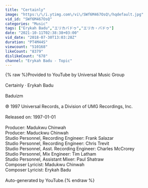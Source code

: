 ```yaml
---
title: "Certainly"
image: "https:\/\/i.ytimg.com\/vi\/SWf6M467OsQ\/hqdefault.jpg"
vid_id: "SWf6M467OsQ"
categories: "Music"
tags: ["Erykah Badu","エリカバドゥ","エリカ・バドゥ"]
date: "2021-10-11T02:38:38+03:00"
vid_date: "2018-07-30T13:03:28Z"
duration: "PT4M44S"
viewcount: "510168"
likeCount: "8379"
dislikeCount: "678"
channel: "Erykah Badu - Topic"
---
```

{% raw %}Provided to YouTube by Universal Music Group<br /><br />Certainly · Erykah Badu<br /><br />Baduizm<br /><br />℗ 1997 Universal Records, a Division of UMG Recordings, Inc.<br /><br />Released on: 1997-01-01<br /><br />Producer: Madukwu Chinwah<br />Producer: Maduckwu Chinwah<br />Studio  Personnel, Recording  Engineer: Frank Salazar<br />Studio  Personnel, Recording  Engineer: Chris Trevit<br />Studio  Personnel, Asst.  Recording  Engineer: Charles McCrorey<br />Studio  Personnel, Mix  Engineer: Tim Latham<br />Studio  Personnel, Assistant  Mixer: Paul Shatraw<br />Composer  Lyricist: Madukwu Chinwah<br />Composer  Lyricist: Erykah Badu<br /><br />Auto-generated by YouTube.{% endraw %}
